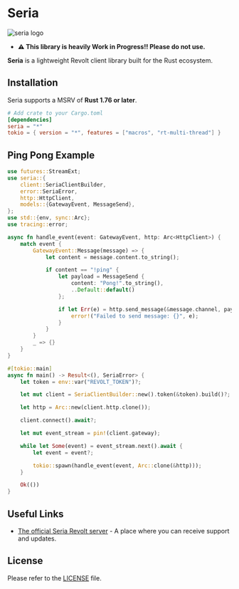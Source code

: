 # Seria

![seria logo](logo)

- **⚠️ This library is heavily Work in Progress!! Please do not use.**

**Seria** is a lightweight Revolt client library built for the Rust ecosystem.

## Installation

Seria supports a MSRV of **Rust 1.76 or later**.

```toml
# Add crate to your Cargo.toml
[dependencies]
seria = "*"
tokio = { version = "*", features = ["macros", "rt-multi-thread"] }
```

## Ping Pong Example

```rs
use futures::StreamExt;
use seria::{
    client::SeriaClientBuilder,
    error::SeriaError,
    http::HttpClient,
    models::{GatewayEvent, MessageSend},
};
use std::{env, sync::Arc};
use tracing::error;

async fn handle_event(event: GatewayEvent, http: Arc<HttpClient>) {
    match event {
        GatewayEvent::Message(message) => {
            let content = message.content.to_string();

            if content == "!ping" {
                let payload = MessageSend {
                    content: "Pong!".to_string(),
                    ..Default::default()
                };

                if let Err(e) = http.send_message(&message.channel, payload).await {
                    error!("Failed to send message: {}", e);
                }
            }
        }
        _ => {}
    }
}

#[tokio::main]
async fn main() -> Result<(), SeriaError> {
    let token = env::var("REVOLT_TOKEN")?;

    let mut client = SeriaClientBuilder::new().token(&token).build()?;

    let http = Arc::new(client.http.clone());

    client.connect().await?;

    let mut event_stream = pin!(client.gateway);

    while let Some(event) = event_stream.next().await {
        let event = event?;

        tokio::spawn(handle_event(event, Arc::clone(&http)));
    }

    Ok(())
}
```

## Useful Links

- [The official Seria Revolt server]() - A place where you can receive support and updates.

## License

Please refer to the [LICENSE](https://github.com/reinacchi/seria/blob/dev/LICENSE) file.
